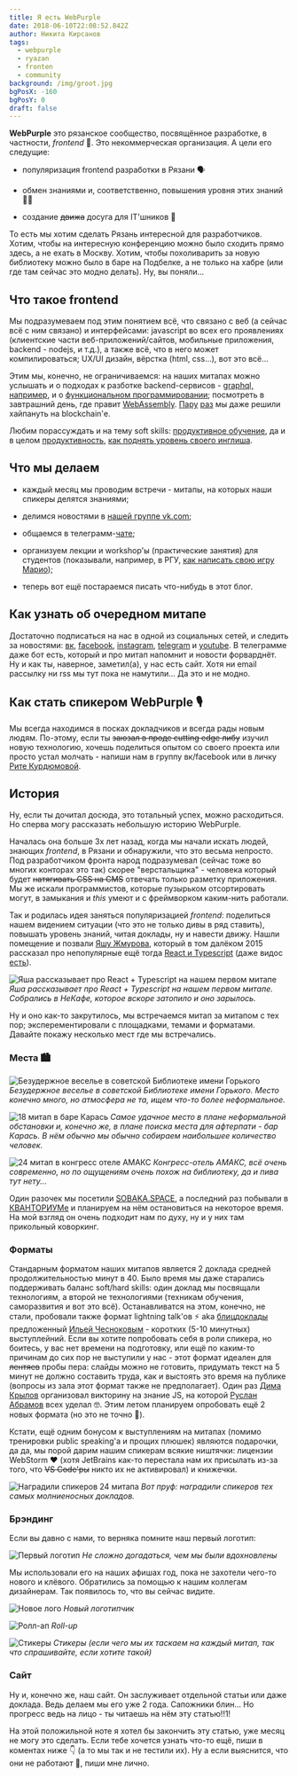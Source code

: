 ```yaml
---
title: Я есть WebPurple
date: 2018-06-10T22:08:52.842Z
author: Никита Кирсанов
tags:
  - webpurple
  - ryazan
  - fronten
  - community
background: /img/groot.jpg
bgPosX: -160
bgPosY: 0
draft: false
---
```


**WebPurple** это рязанское сообщество, посвящённое разработке, в частности, _frontend_ 💄.
Это некоммерческая организация. А цели его следущие:

* популяризация frontend разработки в Рязани 🗣

* обмен знаниями и, соответственно, повышения уровня этих знаний 👩‍🎓

* создание ~~движа~~ досуга для IT'шников 💃

То есть мы хотим сделать Рязань интересной для разработчиков. Хотим, чтобы на интересную конференцию можно было сходить прямо здесь, а не ехать в Москву.
Хотим, чтобы похоливарить за новую библиотеку можно было в баре на Подбелке, а не только на хабре (или где там сейчас это модно делать).
Ну, вы поняли...

## Что такое frontend

Мы подразумеваем под этим понятием всё, что связано с веб (а сейчас всё с ним связано) и интерфейсами:
javascript во всех его проявлениях (клиентские части веб-приложений/сайтов, мобильные приложения, backend - nodejs, и т.д.),
а также всё, что в него может компилироваться; UX/UI дизайн, вёрстка (html, css...), вот это всё...

Этим мы, конечно, не ограничиваемся: на наших митапах можно услышать и о подходах к разботке backend-сервисов - [graphql, например](https://www.webpurple.net/event/meetup-22/),
и о [функциональном программировании](https://vk.com/webpurple_meetup20); посмотреть в завтрашний день, где правит [WebAssembly](https://vk.com/webpurple_meetup18).
[Пару](https://www.webpurple.net/event/meetup-24/) [раз](https://www.webpurple.net/event/meetup-25/)
мы даже решили хайпануть на blockchain'е.

Любим порассуждать и на тему soft skills: [продуктивное обучение](https://www.webpurple.net/event/meetup-23/),
да и в целом [продуктивность](https://www.webpurple.net/event/meetup-25/), [как поднять уровень своего инглиша](https://vk.com/webpurple_meetup9).

## Что мы делаем

* каждый месяц мы проводим встречи - митапы, на которых наши спикеры делятся знаниями;

* делимся новостями в [нашей группе vk.com](https://vk.com/webpurple);

* общаемся в телеграмм-[чате](https://t.me/WebPurple);

* организуем лекции и workshop'ы (практические занятия) для студентов (показывали, например, в РГУ, [как написать свою игру Марио](https://vk.com/webpurple_studio_workshop_4_rsu));

* теперь вот ещё постараемся писать что-нибудь в этот блог.

## Как узнать об очередном митапе

Достаточно подписаться на нас в одной из социальных сетей, и следить за новостями:
[вк](https://vk.com/webpurple), [facebook](https://www.facebook.com/WebPurple/), [instagram](https://www.instagram.com/webpurple/?hl=ru),
[telegram](https://t.me/WebPurple) и [youtube](https://www.youtube.com/channel/UCFOQWgbqJbU8sVuWHGln2aA).
В телеграмме даже бот есть, который и про митап напомнит и новости форварднёт.
Ну и как ты, наверное, заметил(а), у нас есть сайт. Хотя ни email рассылку ни rss мы тут пока не намутили... Да это и не модно.

## Как стать спикером WebPurple 🎙️

Мы всегда находимся в посках докладчиков и всегда рады новым людям. По-этому, если ты ~~заюзал в проде cutting edge либу~~ изучил новую технологию,
хочешь поделиться опытом со своего проекта или просто устал молчать - напиши нам
в группу вк/facebook или в личку [Рите Курдюмовой](https://vk.com/margalencia).

## История

Ну, если ты дочитал досюда, это тотальный успех, можно расходиться. Но сперва могу рассказать небольшую историю WebPurple.

Началась она больше 3х лет назад, когда мы начали искать людей, знающих _frontend_, в Рязани и обнаружили, что это весьма непросто.
Под разработчиком фронта народ подразумевал (сейчас тоже во многих конторах это так) скорее "верстальщика" - человека который будет ~~натягивать CSS на CMS~~ отвечать только разметку приложения.
Мы же искали программистов, которые пузырьком отсортировать могут, в замыкания и _this_ умеют и с фреймворком каким-нить работали.

Так и родилась идея заняться популяризацией _frontend_: поделиться нашем видением ситуации (что это не только дивы в ряд ставить), повышать уровень знаний, читая доклады, ну и навести движу.
Нашли помещение и позвали [Яшу Жмурова](https://jakobz.livejournal.com/), который в том далёком 2015 рассказал про
непопулярные ещё тогда [React и Typescript](https://vk.com/event94468191) (даже видос [есть](https://youtu.be/fZxV8qQVHEk)).

![Яша рассказывает про React + Typescript на нашем первом митапе][first-meetup]
_Яша рассказывает про React + Typescript на нашем первом митапе. Собрались в НеКафе, которое вскоре затопило и оно зарылось._

Ну и оно как-то закрутилось, мы встречаемся митап за митапом с тех пор; эксперементировали с площадками, темами и форматами.
Давайте покажу несколько мест где мы встречались.

### Места 🏙️

![Безудержное веселье в советской Библиотеке имени Горького][library]
_Безудержное веселье в советской Библиотеке имени Горького. Место конечно много, но атмосфера не та, ищем что-то более неформальное._

![18 митап в баре Карась][karas]
_Самое удачное место в плане неформальной обстановки и, конечно же, в плане поиска места для афтерпати - бар Карась. В нём обычно мы обычно собираем наибольшее количество человек._

![24 митап в конгресс отеле АМАКС][amaks]
_Конгресс-отель АМАКС, всё очень современно, но по ощущениям очень похож на библиотеку, да и пива тут нету..._

Один разочек мы посетили [SOBAKA.SPACE](https://vk.com/sobakaspace), а последний раз побывали в [КВАНТОРИУМе](https://vk.com/kvantorium62)
и планируем на нём остановиться на некоторое время. На мой взгляд он очень подходит нам по духу, ну и у них там прикольный коворкинг.

### Форматы

Стандарным форматом наших митапов является 2 доклада средней продолжительностью минут в 40. Было время мы даже старались поддерживать баланс soft/hard skills:
один доклад мы посвящали технологиям, а второй не технологиями (техникам обучения, саморазвития и вот это всё).
Останавливатся на этом, конечно, не стали, пробовали также формат lightning talk'ов ⚡️ aka [блицдоклады](https://ru.wikipedia.org/wiki/%D0%91%D0%BB%D0%B8%D1%86%D0%B4%D0%BE%D0%BA%D0%BB%D0%B0%D0%B4)
предложенный [Ильей Чесноковым](https://vk.com/chesnokov.ilya) - коротких (5-10 минутных) выступлейний.
Если вы хотите попробовать себя в роли спикера, но боитесь, у вас нет времени на подготовку, или ещё по каким-то причинам до сих пор не выступили у нас - этот формат идеален для ~~лентяев~~ пробы пера:
слайды можно не готовить, придумать текст на 5 минут не должно составить труда, как и выстоять это время на публике (вопросы из зала этот формат также не предполагает).
Один раз [Дима Крылов](https://vk.com/id23027462) организовал викторину на знание JS, на которой [Руслан Абрамов](https://vk.com/snak1t) всех уделал 🤓.
Этим летом планируем опробовать ещё 2 новых формата (но это не точно 😬).

Кстати, ещё одним бонусом к выступлениям на митапах (помимо тренировки public speaking'а и прощих плюшек) являются подарочки, да да, мы порой дарим нашим спикерам всякие ништячки:
лицензии WebStorm ❤️ (хотя JetBrains как-то перестала нам их присылать из-за того, что ~~VS Code'ры~~ никто их не активировал) и книжечки.

![Наградили спикеров 24 митапа ][gifts]
_Вот пруф: наградили спикеров тех самых молниеносных докладов._

### Брэндинг

Если вы давно с нами, то верняка помните наш первый логотип:

![Первый логотип][old-logo]
_Не сложно догадаться, чем мы были вдохновлены_

Мы использовали его на наших афишах год, пока не захотели чего-то нового и клёвого. Обратились за помощью к нашим коллегам дизайнерам. Так появилось то, что вы сейчас видите.

![Новое лого][logo]
_Новый логотипчик_

![Ролл-ап][rollup]
_Roll-up_

![Стикеры][sticker]
_Стикеры (если чего мы их таскаем на каждый митап, так что спрашивайте, если хотите такой)_

### Сайт

Ну и, конечно же, наш сайт. Он заслуживает отдельной статьи или даже доклада. Ведь делаем мы его уже 2 года. Сапожники блин...
Но прогресс ведь на лицо - ты читаешь на нём эту статью!!1!

На этой положильной ноте я хотел бы закончить эту статью, уже месяц не могу это сделать. Если тебе хочется узнать что-то ещё, пиши в коментах ниже 👇 (а то мы так и не тестили их).
Ну а если выяснится, что они не работают 💩, пиши мне лично.

[first-meetup]: /img/first-meetup.jpg
[library]: /img/meetup5-library.jpg
[karas]: /img/meetup18-karas.jpg
[amaks]: /img/meetup24-amaks.jpg
[gifts]: /img/meetup24-gifts.jpg
[old-logo]: /img/old-logo.png
[logo]: /img/social-thumbnail-bg.png
[rollup]: /img/rollup.jpg
[sticker]: /img/sticker.jpg
